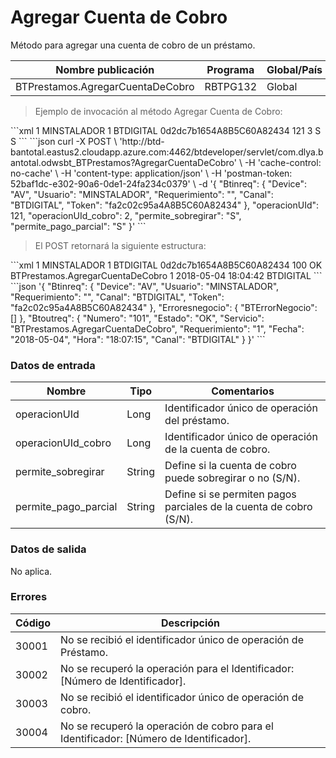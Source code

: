 # Agregar Cuenta de Cobro 

Método para agregar una cuenta de cobro de un préstamo. 

Nombre publicación | Programa | Global/País 
--------- | ----------- | ----------- 
BTPrestamos.AgregarCuentaDeCobro | RBTPG132 | Global 

> Ejemplo de invocación al método Agregar Cuenta de Cobro: 

<code-group> 
<code-block title="XML" active> 
```xml 
<soapenv:Envelope xmlns:soapenv="http://schemas.xmlsoap.org/soap/envelope/" xmlns:bts="http://uy.com.dlya.bantotal/BTSOA/"> 
   <soapenv:Header/> 
   <soapenv:Body> 
      <bts:BTPrestamos.AgregarCuentaDeCobro> 
		<bts:Btinreq> 
            <bts:Device>1</bts:Device> 
            <bts:Usuario>MINSTALADOR</bts:Usuario> 
            <bts:Requerimiento>1</bts:Requerimiento> 
            <bts:Canal>BTDIGITAL</bts:Canal> 
            <bts:Token>0d2dc7b1654A8B5C60A82434</bts:Token> 
         </bts:Btinreq> 
         <bts:operacionUId>121</bts:operacionUId> 
         <bts:operacionUId_cobro>3</bts:operacionUId_cobro> 
         <bts:permite_sobregirar>S</bts:permite_sobregirar> 
         <bts:permite_pago_parcial>S</bts:permite_pago_parcial> 
      </bts:BTPrestamos.AgregarCuentaDeCobro> 
   </soapenv:Body> 
</soapenv:Envelope> 
``` 
</code-block> 

<code-block title="JSON"> 
```json 
curl -X POST \ 
	'http://btd-bantotal.eastus2.cloudapp.azure.com:4462/btdeveloper/servlet/com.dlya.bantotal.odwsbt_BTPrestamos?AgregarCuentaDeCobro' \ 
	-H 'cache-control: no-cache' \ 
	-H 'content-type: application/json' \ 
	-H 'postman-token: 52baf1dc-e302-90a6-0de1-24fa234c0379' \ 
	-d '{ 
	"Btinreq": { 
		"Device": "AV", 
		"Usuario": "MINSTALADOR", 
		"Requerimiento": "", 
		"Canal": "BTDIGITAL", 
		"Token": "fa2c02c95a4A8B5C60A82434" 
	}, 
	"operacionUId": 121, 
	"operacionUId_cobro": 2, 
	"permite_sobregirar": "S", 
	"permite_pago_parcial": "S" 
	}' 
``` 
</code-block> 
</code-group> 

> El POST retornará la siguiente estructura: 

<code-group> 
<code-block title="XML" active> 
```xml 
<SOAP-ENV:Envelope xmlns:SOAP-ENV="http://schemas.xmlsoap.org/soap/envelope/" xmlns:xsd="http://www.w3.org/2001/XMLSchema" xmlns:SOAP-ENC="http://schemas.xmlsoap.org/soap/encoding/" xmlns:xsi="http://www.w3.org/2001/XMLSchema-instance"> 
   <SOAP-ENV:Body> 
      <BTPrestamos.AgregarCuentaDeCobroResponse xmlns="http://uy.com.dlya.bantotal/BTSOA/"> 
         <Btinreq> 
            <Device>1</Device> 
            <Usuario>MINSTALADOR</Usuario> 
            <Requerimiento>1</Requerimiento> 
            <Canal>BTDIGITAL</Canal> 
            <Token>0d2dc7b1654A8B5C60A82434</Token> 
         </Btinreq> 
         <Erroresnegocio></Erroresnegocio> 
         <Btoutreq> 
            <Numero>100</Numero> 
            <Estado>OK</Estado> 
            <Servicio>BTPrestamos.AgregarCuentaDeCobro</Servicio> 
            <Requerimiento>1</Requerimiento> 
            <Fecha>2018-05-04</Fecha> 
            <Hora>18:04:42</Hora> 
            <Canal>BTDIGITAL</Canal> 
         </Btoutreq> 
      </BTPrestamos.AgregarCuentaDeCobroResponse> 
   </SOAP-ENV:Body> 
</SOAP-ENV:Envelope> 
``` 
</code-block> 

<code-block title="JSON"> 
```json 
'{ 
	"Btinreq": { 
		"Device": "AV", 
		"Usuario": "MINSTALADOR", 
		"Requerimiento": "", 
		"Canal": "BTDIGITAL", 
		"Token": "fa2c02c95a4A8B5C60A82434" 
	}, 
    "Erroresnegocio": { 
        "BTErrorNegocio": [] 
    }, 
    "Btoutreq": { 
        "Numero": "101", 
        "Estado": "OK", 
        "Servicio": "BTPrestamos.AgregarCuentaDeCobro", 
        "Requerimiento": "1", 
        "Fecha": "2018-05-04", 
        "Hora": "18:07:15", 
        "Canal": "BTDIGITAL" 
    } 
}' 
``` 
</code-block> 
</code-group>  

### Datos de entrada 

Nombre | Tipo | Comentarios 
--------- | ----------- | ----------- 
operacionUId | Long | Identificador único de operación del préstamo. 
operacionUId_cobro | Long | Identificador único de operación de la cuenta de cobro. 
permite_sobregirar | String | Define si la cuenta de cobro puede sobregirar o no (S/N). 
permite_pago_parcial | String | Define si se permiten pagos parciales de la cuenta de cobro (S/N). 

### Datos de salida 

No aplica. 

### Errores 

Código | Descripción 
--------- | ----------- 
30001 | No se recibió el identificador único de operación de Préstamo. 
30002 | No se recuperó la operación para el Identificador: [Número de Identificador]. 
30003 | No se recibió el identificador único de operación de cobro. 
30004 | No se recuperó la operación de cobro para el Identificador: [Número de Identificador]. 

 

